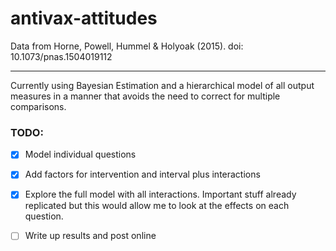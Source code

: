 # antivax-attitudes
Data from Horne, Powell, Hummel &amp; Holyoak (2015). doi: 10.1073/pnas.1504019112

***

Currently using Bayesian Estimation and a hierarchical model of all output measures in a manner that avoids the need to correct for multiple comparisons.

### TODO:

- [x] Model individual questions
- [x] Add factors for intervention and interval plus interactions
- [x] Explore the full model with all interactions. Important stuff already replicated but this would allow me to look at the effects on each question.
- [ ] Write up results and post online

